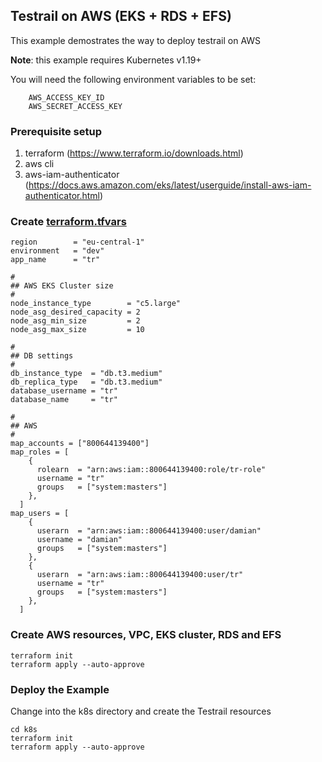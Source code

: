 ## Testrail on AWS (EKS + RDS + EFS)

This example demostrates the way to deploy testrail on AWS

**Note**: this example requires Kubernetes v1.19+

You will need the following environment variables to be set:
```
    AWS_ACCESS_KEY_ID
    AWS_SECRET_ACCESS_KEY
```

### Prerequisite setup

1. terraform (https://www.terraform.io/downloads.html)
2. aws cli
3. aws-iam-authenticator (https://docs.aws.amazon.com/eks/latest/userguide/install-aws-iam-authenticator.html)

### Create [terraform.tfvars](./terraform.tfvars)
```
region        = "eu-central-1"
environment   = "dev"
app_name      = "tr"

#
## AWS EKS Cluster size
#
node_instance_type        = "c5.large"
node_asg_desired_capacity = 2
node_asg_min_size         = 2
node_asg_max_size         = 10

#
## DB settings
#
db_instance_type  = "db.t3.medium"
db_replica_type   = "db.t3.medium"
database_username = "tr"
database_name     = "tr"

#
## AWS
#
map_accounts = ["800644139400"]
map_roles = [
    {
      rolearn  = "arn:aws:iam::800644139400:role/tr-role"
      username = "tr"
      groups   = ["system:masters"]
    },
  ]
map_users = [
    {
      userarn  = "arn:aws:iam::800644139400:user/damian"
      username = "damian"
      groups   = ["system:masters"]
    },
    {
      userarn  = "arn:aws:iam::800644139400:user/tr"
      username = "tr"
      groups   = ["system:masters"]
    },
  ]

```

### Create AWS resources, VPC, EKS cluster, RDS and EFS
```
terraform init
terraform apply --auto-approve
```
### Deploy the Example
Change into the k8s directory and create the Testrail resources
```
cd k8s
terraform init
terraform apply --auto-approve
```


